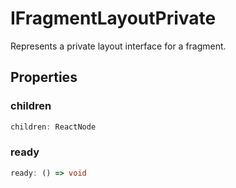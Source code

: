 # IFragmentLayoutPrivate

Represents a private layout interface for a fragment.

## Properties

### children

```ts
children: ReactNode
```

### ready

```ts
ready: () => void
```
